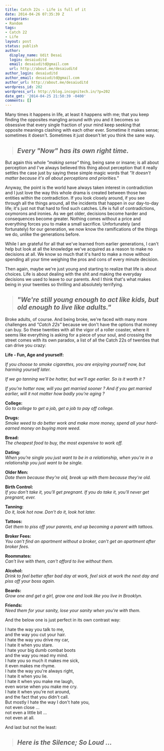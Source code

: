 ```yaml
---
title: Catch 22s - Life is full of it
date: 2014-04-26 07:35:39 Z
categories:
- Random
tags:
- Catch 22
- Life
layout: post
status: publish
author:
  display_name: Udit Desai
  login: desaiuditd
  email: desaiuditd@gmail.com
  url: http://about.me/desaiuditd
author_login: desaiuditd
author_email: desaiuditd@gmail.com
author_url: http://about.me/desaiuditd
wordpress_id: 202
wordpress_url: http://blog.incognitech.in/?p=202
date_gmt: '2014-04-25 21:50:39 -0400'
comments: []
---
```


Many times it happens in life, at least it happens with me; that you keep finding the opposites mangling around with you and it becomes so obsessive that every single fraction of your mind keep seeking that opposite meanings clashing with each other ever. Sometime it makes sense; sometimes it doesn't. Sometimes it just doesn't let you think the sane way.

> ## *Every "Now" has its own right time.*

But again this whole *"making sense"* thing, being sane or insane; is all about perception and I've always believed this thing about perception that it really settles the case just by saying these simple magic words that *"It doesn't matter because it's all about perceptions and priorities."*

Anyway, the point is the world have always taken interest in contradiction and I just love the way this whole drama is created between those two entities within the contradiction. If you look closely around, if you see through all the things around, all the incidents that happen in our day-to-day life; it's just not that hard to find such catches. Life is full of contradictions, oxymorons and ironies. As we get older, decisions become harder and consequences become greater. Nothing comes without a price and everything forces you to make a small sacrifice. Unfortunately (and fortunately) for our generation, we now know the ramifications of the things we do, unlike the generations before.

While I am grateful for all that we've learned from earlier generations, I can't help but look at all the knowledge we've acquired as a reason to make no decisions at all. We know so much that it's hard to make a move without spending all your time weighing the pros and cons of every minute decision.

Then again, maybe we're just young and starting to realize that life is about choices. Life is about dealing with the shit and making the everyday decisions we used to leave to our parents. And I think that's what makes being in your twenties so thrilling and absolutely terrifying.

> ## *"We're still young enough to act like kids, but old enough to live like adults."*

Broke adults, of course. And being broke, we're faced with many more challenges and *"Catch 22s"* because we don't have the options that money can buy. So these twenties with all the vigor of a roller coaster, where it seems like everything is asking for a piece of your soul, and crossing the street comes with its own paradox, a list of all the Catch 22s of twenties that can drive you crazy:

**Life - Fun, Age and yourself:**

*If you choose to smoke cigarettes, you are enjoying yourself now, but harming yourself later.*

*If we go tanning we'll be hotter, but we'll age earlier. So is it worth it ?*

*If you're hotter now, will you get married sooner ? And if you get married earlier, will it not matter how badly you're aging ?*

**College:**<br />
*Go to college to get a job, get a job to pay off college.*

**Drugs:**<br />
*Smoke weed to do better work and make more money, spend all your hard-earned money on buying more weed.*

**Bread:**<br />
*The cheapest food to buy, the most expensive to work off.*

**Dating:**<br />
*When you're single you just want to be in a relationship, when you're in a relationship you just want to be single.*

**Older Men:**<br />
*Date them because they're old, break up with them because they're old.*

**Birth Control:**<br />
*If you don't take it, you'll get pregnant. If you do take it, you'll never get pregnant, ever.*

**Tanning:**<br />
*Do it, look hot now. Don't do it, look hot later.*

**Tattoos:**<br />
*Get them to piss off your parents, end up becoming a parent with tattoos.*

**Broker Fees:**<br />
*You can't find an apartment without a broker, can't get an apartment after broker fees.*

**Roommates:**<br />
*Can't live with them, can't afford to live without them.*

**Alcohol:**<br />
*Drink to feel better after bad day at work, feel sick at work the next day and piss off your boss again.*

**Beards:**<br />
*Grow one and get a girl, grow one and look like you live in Brooklyn.*

**Friends:**<br />
*Need them for your sanity, lose your sanity when you're with them.*

And the below one is just perfect in its own contrast way:

I hate the way you talk to me,<br />
and the way you cut your hair.<br />
I hate the way you drive my car,<br />
I hate it when you stare.<br />
I hate your big dumb combat boots<br />
and the way you read my mind.<br />
I hate you so much it makes me sick,<br />
it even makes me rhyme.<br />
I hate the way you're always right,<br />
I hate it when you lie.<br />
I hate it when you make me laugh,<br />
even worse when you make me cry.<br />
I hate it when you're not around,<br />
and the fact that you didn't call.<br />
But mostly I hate the way I don't hate you,<br />
not even close ...<br />
not even a little bit ...<br />
not even at all.<br />

And last but not the least:

> ## *Here is the Silence; So Loud ...*

